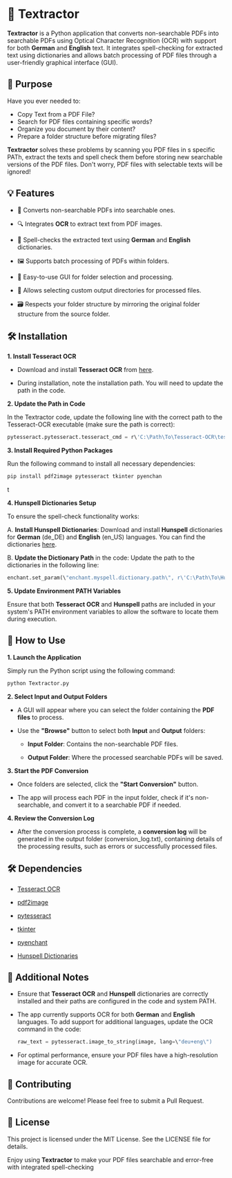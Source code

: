 # 📝 Textractor

**Textractor** is a Python application that converts non-searchable PDFs
into searchable PDFs using Optical Character Recognition (OCR) with
support for both **German** and **English** text. It integrates
spell-checking for extracted text using dictionaries and allows batch
processing of PDF files through a user-friendly graphical interface
(GUI).

## 🎯 Purpose

Have you ever needed to:

- Copy Text from a PDF File?
- Search for PDF files containing specific words?
- Organize you document by their content?
- Prepare a folder structure before migrating files?

**Textractor** solves these problems by scanning you PDF files in s specific PATh, extract the texts and spell check them before storing new searchable versions of the PDF files. Don't worry, PDF files with selectable texts will be ignored!

## 💡 Features

- 📄 Converts non-searchable PDFs into searchable ones.

- 🔍 Integrates **OCR** to extract text from PDF images.

- 📝 Spell-checks the extracted text using **German** and **English**
  dictionaries.

- 🖼️ Supports batch processing of PDFs within folders.

- 🔧 Easy-to-use GUI for folder selection and processing.

- 📂 Allows selecting custom output directories for processed files.

- 🗃️ Respects your folder structure by mirroring the original folder structure from the source folder.

## 🛠️ Installation

**1. Install Tesseract OCR**

- Download and install **Tesseract OCR** from
  [here](https://github.com/tesseract-ocr/tesseract).

- During installation, note the installation path. You will need to
  update the path in the code.

**2. Update the Path in Code**

In the Textractor code, update the following line with the correct path
to the Tesseract-OCR executable (make sure the path is correct):

```python
pytesseract.pytesseract.tesseract_cmd = r\'C:\Path\To\Tesseract-OCR\tesseract.exe\'
```

**3. Install Required Python Packages**

Run the following command to install all necessary dependencies:

```bash
pip install pdf2image pytesseract tkinter pyenchan
```

t

**4. Hunspell Dictionaries Setup**

To ensure the spell-check functionality works:

A. **Install Hunspell Dictionaries**: Download and install **Hunspell**
dictionaries for **German** (de_DE) and **English** (en_US)
languages. You can find the dictionaries
[here](https://github.com/wooorm/dictionaries).

B. **Update the Dictionary Path** in the code: Update the path to the
dictionaries in the following line:

```python
enchant.set_param(\"enchant.myspell.dictionary.path\", r\'C:\Path\To\Hunspell\Dictionaries\')
```

**5. Update Environment PATH Variables**

Ensure that both **Tesseract OCR** and **Hunspell** paths are included
in your system's PATH environment variables to allow the software to
locate them during execution.

## 🚀 How to Use

**1. Launch the Application**

Simply run the Python script using the following command:

```bash
python Textractor.py
```

**2. Select Input and Output Folders**

- A GUI will appear where you can select the folder containing the **PDF
  files** to process.

- Use the **\"Browse\"** button to select both **Input** and **Output**
  folders:

  - **Input Folder**: Contains the non-searchable PDF files.

  - **Output Folder**: Where the processed searchable PDFs will be
    saved.

**3. Start the PDF Conversion**

- Once folders are selected, click the **\"Start Conversion\"** button.

- The app will process each PDF in the input folder, check if it's
  non-searchable, and convert it to a searchable PDF if needed.

**4. Review the Conversion Log**

- After the conversion process is complete, a **conversion log** will be
  generated in the output folder (conversion_log.txt), containing
  details of the processing results, such as errors or successfully
  processed files.

## 🛠️ Dependencies

- [Tesseract OCR](https://github.com/tesseract-ocr/tesseract)

- [pdf2image](https://github.com/Belval/pdf2image)

- [pytesseract](https://pypi.org/project/pytesseract/)

- [tkinter](https://docs.python.org/3/library/tkinter.html)

- [pyenchant](https://pyenchant.github.io/pyenchant/)

- [Hunspell Dictionaries](https://github.com/wooorm/dictionaries)

## 📝 Additional Notes

- Ensure that **Tesseract OCR** and **Hunspell** dictionaries are
  correctly installed and their paths are configured in the code and
  system PATH.

- The app currently supports OCR for both **German** and **English**
  languages. To add support for additional languages, update the OCR
  command in the code:

  ```python
  raw_text = pytesseract.image_to_string(image, lang=\"deu+eng\")
  ```

- For optimal performance, ensure your PDF files have a high-resolution
  image for accurate OCR.

## 🤝 Contributing

Contributions are welcome! Please feel free to submit a Pull Request.

## 📜 License

This project is licensed under the MIT License. See the LICENSE file for
details.

Enjoy using **Textractor** to make your PDF files searchable and
error-free with integrated spell-checking
